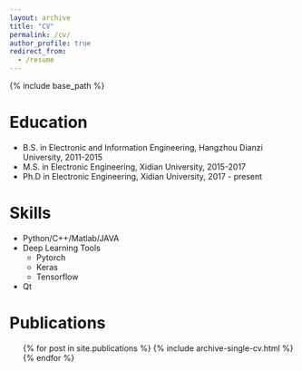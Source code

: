 ```yaml
---
layout: archive
title: "CV"
permalink: /cv/
author_profile: true
redirect_from:
  - /resume
---
```


{% include base_path %}

Education
======
* B.S. in Electronic and Information Engineering, Hangzhou Dianzi University, 2011-2015
* M.S. in Electronic Engineering, Xidian University, 2015-2017
* Ph.D in Electronic Engineering, Xidian University, 2017 - present
 
Skills
======
* Python/C++/Matlab/JAVA
* Deep Learning Tools
  * Pytorch
  * Keras
  * Tensorflow
* Qt

Publications
======
  <ul>{% for post in site.publications %}
    {% include archive-single-cv.html %}
  {% endfor %}</ul>
  
